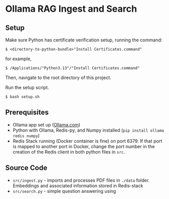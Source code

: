 # Ollama RAG Ingest and Search

## Setup

Make sure Python has certificate verification setup, running the command:
```
$ <directory-to-python-bundle>"Install Certificates.command"
```
for example,
```
$ /Applications/"Python3.13"/"Install Certificates.command"
```

Then, navigate to the root directory of this project.

Run the setup script.
```
$ bash setup.sh
```

## Prerequisites

- Ollama app set up ([Ollama.com](Ollama.com))
- Python with Ollama, Redis-py, and Numpy installed (`pip install ollama redis numpy`)
- Redis Stack running (Docker container is fine) on port 6379.  If that port is mapped to another port in 
Docker, change the port number in the creation of the Redis client in both python files in `src`.

## Source Code
- `src/ingest.py` - imports and processes PDF files in `./data` folder. Embeddings and associated information 
stored in Redis-stack
- `src/search.py` - simple question answering using 
